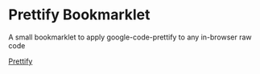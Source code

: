 Prettify Bookmarklet
====================

A small bookmarklet to apply google-code-prettify to any in-browser raw code  

<a href='javascript:(function a(){var a,b;Array.prototype.forEach.call(document.querySelectorAll("pre"),function(a){a.className="prettyprint"}),a=document.createElement("script"),a.onload=function(){prettyPrint()},a.src="http://cdnjs.cloudflare.com/ajax/libs/prettify/188.0.0/prettify.js",document.body.appendChild(a),b=document.createElement("link"),b.href="http://google-code-prettify.googlecode.com/svn/trunk/src/prettify.css",b.setAttribute("rel","stylesheet"),document.body.appendChild(b)})();'>Prettify</a>


